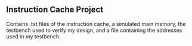 ## Instruction Cache Project
Contains .txt files of the instruction cache, a simulated main memory, the testbench used to verify my design, and a file containing the addresses used in my testbench.
